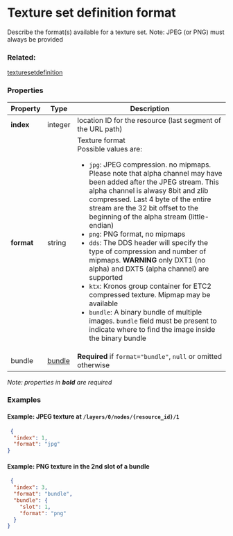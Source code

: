 # Texture set definition format

Describe the format(s) available for a texture set. Note: JPEG (or PNG) must always be provided

### Related:

[texturesetdefinition](texturesetdefinition.md)
### Properties

| Property | Type | Description |
| --- | --- | --- |
| **index** | integer | location ID for the resource (last segment of the URL path) |
| **format** | string | Texture format<div>Possible values are:<ul><li>`jpg`: JPEG compression. no mipmaps. Please note that alpha channel may have been added after the JPEG stream. This alpha channel is alwasy 8bit and zlib compressed. Last 4 byte of the entire stream are the 32 bit offset to the beginning of the alpha stream (little-endian)</li><li>`png`: PNG format, no mipmaps</li><li>`dds`: The DDS header will specify the type of compression and number of mipmaps. **WARNING** only DXT1 (no alpha) and DXT5 (alpha channel) are supported</li><li>`ktx`: Kronos group container for ETC2 compressed texture. Mipmap may be available</li><li>`bundle`: A binary bundle of multiple images. `bundle` field must be present to indicate where to find the image inside the binary bundle</li></ul></div> |
| bundle | [bundle](bundle.md) | **Required** if `format="bundle"`, `null` or omitted otherwise |

*Note: properties in **bold** are required*

### Examples 

#### Example: JPEG texture at `/layers/0/nodes/{resource_id}/1` 

```json
 {
  "index": 1,
  "format": "jpg"
} 
```

#### Example: PNG texture in the 2nd slot of a bundle 

```json
 {
  "index": 3,
  "format": "bundle",
  "bundle": {
    "slot": 1,
    "format": "png"
  }
} 
```

